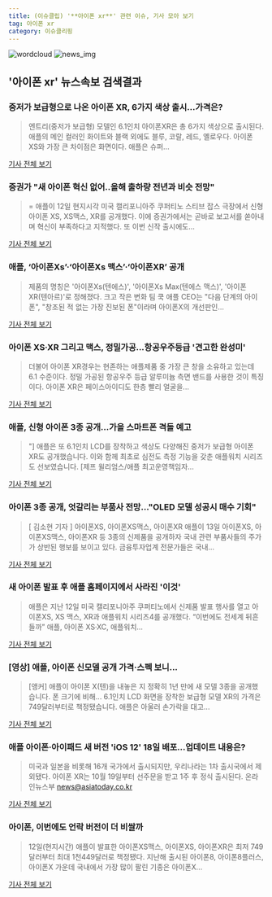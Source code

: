 ```yaml
---
title: (이슈클립) '**아이폰 xr**' 관련 이슈, 기사 모아 보기
tag: 아이폰 xr
category: 이슈클리핑
---
```

![wordcloud](https://s3.ap-northeast-2.amazonaws.com/lyrics101-wordcloud/2018-09-13-1536815623.png)
![news_img](https://user-images.githubusercontent.com/42597476/44507050-1206f400-a6e4-11e8-8d98-7ffbfebb353f.png)
## **'**아이폰 xr**'** 뉴스속보 검색결과
### 중저가 보급형으로 나온 아이폰 XR, 6가지 색상 출시…가격은?

>엔트리(중저가 보급형) 모델인 6.1인치 아이폰XR은 총 6가지 색상으로 출시된다. 애플의 메인 컬러인 화이트와 블랙 외에도 블루, 코랄, 레드, 옐로우다. 아이폰 XS와 가장 큰 차이점은 화면이다. 애플은 슈퍼...

<a href="http://news20.busan.com/controller/newsController.jsp?newsId=20180913000033" target="_blank">기사 전체 보기</a>

### 증권가 "새 아이폰 혁신 없어..올해 출하량 전년과 비슷 전망"

>= 애플이 12일 현지시각 미국 캘리포니아주 쿠퍼티노 스티브 잡스 극장에서 신형 아이폰 XS, XS맥스, XR를 공개했다. 이에 증권가에서는 곧바로 보고서를 쏟아내며 혁신이 부족하다고 지적했다. 또 이번 신작 출시에도...

<a href="http://www.newsis.com/view/?id=NISX20180913_0000417661&cID=13001&pID=13000" target="_blank">기사 전체 보기</a>

### 애플, ‘아이폰Xs’·‘아이폰Xs 맥스’·‘아이폰XR’ 공개

>제품의 명칭은 '아이폰Xs(텐에스)', '아이폰Xs Max(텐에스 맥스)', '아이폰XR(텐아르)'로 정해졌다.   크고 작은 변화 팀 쿡 애플 CEO는 "다음 단계의 아이폰", "창조된 적 없는 가장 진보된 폰"이라며 아이폰X의 개선판인...

<a href="http://www.bloter.net/archives/319432" target="_blank">기사 전체 보기</a>

### 아이폰 XS·XR 그리고 맥스, 정밀가공...항공우주등급 '견고한 완성미'

>더불어 아이폰 XR경우는 현존하는 애플제품 중 가장 큰 창을 소유하고 있는데 6.1 수준이다. 정밀 가공된 항공우주 등급 알루미늄 측면 밴드를 사용한 것이 특징이다. 아이폰 XR은 페이스아이디도 한층 빨리 얼굴을...

<a href="http://www.lawissue.co.kr/view.php?ud=2018091312200312672d12411ff9_12" target="_blank">기사 전체 보기</a>

### 애플, 신형 아이폰 3종 공개…가을 스마트폰 격돌 예고

>"] 애플은 또 6.1인치 LCD를 장착하고 색상도 다양해진 중저가 보급형 아이폰 XR도 공개했습니다. 이와 함께 최초로 심전도 측정 기능을 갖춘 애플워치 시리즈도 선보였습니다. [제프 윌리엄스/애플 최고운영책임자...

<a href="http://news.kbs.co.kr/news/view.do?ncd=4037915&ref=A" target="_blank">기사 전체 보기</a>

### 아이폰 3종 공개, 엇갈리는 부품사 전망…"OLED 모델 성공시 매수 기회"

>[ 김소현 기자 ] 아이폰XS, 아이폰XS맥스, 아이폰XR 애플이 13일 아이폰XS, 아이폰XS맥스, 아이폰XR 등 3종의 신제품을 공개하자 국내 관련 부품사들의 주가가 상반된 행보를 보이고 있다. 금융투자업계 전문가들은 국내...

<a href="http://news.hankyung.com/article/2018091396966" target="_blank">기사 전체 보기</a>

### 새 아이폰 발표 후 애플 홈페이지에서 사라진 '이것'

>애플은 지난 12일 미국 캘리포니아주 쿠퍼티노에서 신제품 발표 행사를 열고 아이폰XS, XS 맥스, XR과 애플워치 시리즈4를 공개했다.   “이번에도 전세계 뒤흔들까” 애플, 아이폰 XS·XC, 애플워치...

<a href="http://www.wikitree.co.kr/main/news_view.php?id=369037" target="_blank">기사 전체 보기</a>

### [영상] 애플, 아이폰 신모델 공개 가격·스펙 보니...

>[앵커] 애플이 아이폰 X(텐)을 내놓은 지 정확히 1년 만에 새 모델 3종을 공개했습니다. 폰 크기에 비해... 6.1인치 LCD 화면을 장착한 보급형 모델 XR의 가격은 749달러부터로 책정됐습니다. 애플은 아울러 손가락을 대고...

<a href="http://www.ytn.co.kr/_ln/0104_201809130733198727" target="_blank">기사 전체 보기</a>

### 애플 아이폰·아이패드 새 버전 'iOS 12' 18일 배포…업데이트 내용은?

>미국과 일본을 비롯해 16개 국가에서 출시되지만, 우리나라는 1차 출시국에서 제외됐다. 아이폰 XR는 10월 19일부터 선주문을 받고 1주 후 정식 출시된다. 온라인뉴스부 news@asiatoday.co.kr

<a href="http://www.asiatoday.co.kr/view.php?key=20180913010007519" target="_blank">기사 전체 보기</a>

### 아이폰, 이번에도 언락 버전이 더 비쌀까

>12일(현지시간) 애플이 발표한 아이폰XS맥스, 아이폰XS, 아이폰XR은 최저 749달러부터 최대 1천449달러로 책정됐다. 지난해 출시된 아이폰8, 아이폰8플러스, 아이폰X 가운데 국내에서 가장 많이 팔린 기종은 아이폰X...

<a href="http://www.zdnet.co.kr/ArticleView.asp?artice_id=20180913115854" target="_blank">기사 전체 보기</a>


